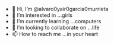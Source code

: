 - 👋 Hi, I’m @alvaro0yair0garcia0murrieta
- 👀 I’m interested in ...girls
- 🌱 I’m currently learning ...computers
- 💞️ I’m looking to collaborate on ...life
- 📫 How to reach me ...in your heart

<!---
alvaro0yair0garcia0murrieta/alvaro0yair0garcia0murrieta is a ✨ special ✨ repository because its `README.md` (this file) appears on your GitHub profile.
You can click the Preview link to take a look at your changes.
--->
